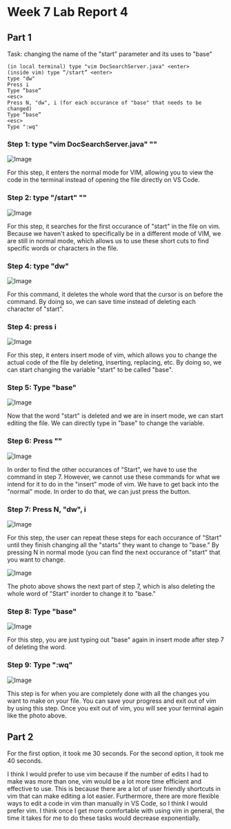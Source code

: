 # Week 7 Lab Report 4

## Part 1 

Task: changing the name of the "start" parameter and its uses to "base"

````
(in local terminal) type "vim DocSearchServer.java" <enter>
(inside vim) type “/start” <enter>
type "dw"
Press i
Type “base” 
<esc>
Press N, "dw", i (for each occurance of "base" that needs to be changed)
Type “base”
<esc>
Type ":wq"
````
### Step 1: type "vim DocSearchServer.java" "<enter>"
![Image](https://elbbeele.github.io/cse15l-lab-reports/step1VIM.png)
  
  For this step, it enters the normal mode for VIM, allowing you to view the code in the terminal instead of opening the file directly on VS Code. 
  
### Step 2: type "/start" "<enter>"
![Image](https://elbbeele.github.io/cse15l-lab-reports/step2VIM.png)
  
  For this step, it searches for the first occurance of "start" in the file on vim. Because we haven't asked to specifically be in a different mode of VIM, we are still in normal mode, which allows us to use these short cuts to find specific words or characters in the file. 
  
### Step 4: type "dw"
![Image](https://elbbeele.github.io/cse15l-lab-reports/step3VIM.png) 
  
  For this command, it deletes the whole word that the cursor is on before the command. By doing so, we can save time instead of deleting each character of "start". 
  
### Step 4: press i
![Image](https://elbbeele.github.io/cse15l-lab-reports/step4VIM.png)  
  
  For this step, it enters insert mode of vim, which allows you to change the actual code of the file by deleting, inserting, replacing, etc. By doing so, we can start changing the variable "start" to be called "base".

### Step 5: Type "base"
![Image](https://elbbeele.github.io/cse15l-lab-reports/step5VIM.png) 
  
  Now that the word "start" is deleted and we are in insert mode, we can start editing the file. We can directly type in "base" to change the variable.
  
### Step 6: Press "<esc>"
![Image](https://elbbeele.github.io/cse15l-lab-reports/step6VIM.png)
  
  In order to find the other occurances of "Start", we have to use the command in step 7. However, we cannot use these commands for what we intend for it to do in the "insert" mode of vim. We have to get back into the "normal" mode. In order to do that, we can just press the <esc> button.

### Step 7: Press N, "dw", i 
![Image](https://elbbeele.github.io/cse15l-lab-reports/step7part1VIM.png)

  For this step, the user can repeat these steps for each occurance of "Start" until they finish changing all the "starts" they want to change to "base." By pressing N in normal mode (you can find the next occurance of "start" that you want to change. 
 
![Image](https://elbbeele.github.io/cse15l-lab-reports/step7part2VIM.png)
 
  The photo above shows the next part of step 7, which is also deleting the whole word of "Start" inorder to change it to "base."
 
### Step 8: Type "base"
![Image](https://elbbeele.github.io/cse15l-lab-reports/step8VIM.png)
  
  For this step, you are just typing out "base" again in insert mode after step 7 of deleting the word. 

### Step 9: Type ":wq"
![Image](https://elbbeele.github.io/cse15l-lab-reports/step9VIM.png)
  
  This step is for when you are completely done with all the changes you want to make on your file. You can save your progress and exit out of vim by using this step. Once you exit out of vim, you will see your terminal again like the photo above.


## Part 2
For the first option, it took me 30 seconds.
For the second option, it took me 40 seconds. 
  
I think I would prefer to use vim because if the number of edits I had to make was more than one, vim would be a lot more time efficient and effective to use. This is because there are a lot of user friendly shortcuts in vim that can make editing a lot easier. Furthermore, there are more flexible ways to edit a code in vim than manually in VS Code, so I think I would prefer vim. I think once I get more comfortable with using vim in general, the time it takes for me to do these tasks would decrease exponentially.
